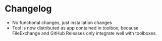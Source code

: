 # Changelog

- No functional changes, just installation changes
- Tool is now distributed as app contained in toolbox, because FileExchange
  and GitHub Releases only integrate well with toolboxes.
